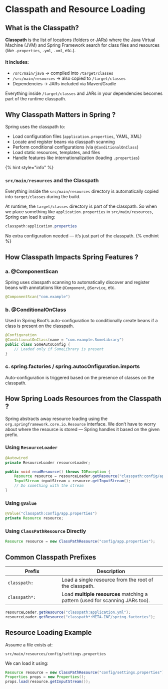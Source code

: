 # Classpath and Resource Loading

## What is the Classpath?

**Classpath** is the list of locations (folders or JARs) where the Java Virtual Machine (JVM) and Spring Framework search for class files and resources (like `.properties`, `.yml`, `.xml`, etc.).

#### It includes:

* `/src/main/java` → compiled into `/target/classes`
* `/src/main/resources` → also copied to `/target/classes`
* Dependencies → JARs included via Maven/Gradle

Everything inside `/target/classes` and JARs in your dependencies becomes part of the runtime classpath.

## Why Classpath Matters in Spring ?

Spring uses the classpath to:

* Load configuration files (`application.properties`, YAML, XML)
* Locate and register beans via classpath scanning
* Perform conditional configurations (via `@ConditionalOnClass`)
* Load static resources, templates, and files
* Handle features like internationalization (loading `.properties`)

{% hint style="info" %}
### `src/main/resources` and the Classpath

Everything inside the `src/main/resources` directory is automatically copied into `target/classes` during the build.

At runtime, the `target/classes` directory is part of the classpath. So when we place something like `application.properties` in `src/main/resources`, Spring can load it using:

```java
classpath:application.properties
```

No extra configuration needed — it’s just part of the classpath.
{% endhint %}

## How Classpath Impacts Spring Features ?

### a. **@ComponentScan**

Spring uses classpath scanning to automatically discover and register beans with annotations like `@Component`, `@Service`, etc.

```java
@ComponentScan("com.example")
```

### b. **@ConditionalOnClass**

Used in Spring Boot’s auto-configuration to conditionally create beans if a class is present on the classpath.

```java
@Configuration
@ConditionalOnClass(name = "com.example.SomeLibrary")
public class SomeAutoConfig {
    // Loaded only if SomeLibrary is present
}
```

### c. **spring.factories / spring.autocOnfiguration.imports**

Auto-configuration is triggered based on the presence of classes on the classpath.

## How Spring Loads Resources from the Classpath ?

Spring abstracts away resource loading using the `org.springframework.core.io.Resource` interface. We don’t have to worry about where the resource is stored — Spring handles it based on the given prefix.

### Using `ResourceLoader`

```java
@Autowired
private ResourceLoader resourceLoader;

public void readResource() throws IOException {
    Resource resource = resourceLoader.getResource("classpath:config/app.properties");
    InputStream inputStream = resource.getInputStream();
    // Do something with the stream
}
```

### Using `@Value`

```java
@Value("classpath:config/app.properties")
private Resource resource;
```

### Using `ClassPathResource` Directly

```java
Resource resource = new ClassPathResource("config/app.properties");
```

## Common Classpath Prefixes

<table><thead><tr><th width="156.375">Prefix</th><th>Description</th></tr></thead><tbody><tr><td><code>classpath:</code></td><td>Load a single resource from the root of the classpath.</td></tr><tr><td><code>classpath*:</code></td><td>Load <strong>multiple resources</strong> matching a pattern (used for scanning JARs too).</td></tr></tbody></table>

```java
resourceLoader.getResource("classpath:application.yml");
resourceLoader.getResource("classpath*:META-INF/spring.factories");
```

## Resource Loading Example

Assume a file exists at:

```
src/main/resources/config/settings.properties
```

We can load it using:

```java
Resource resource = new ClassPathResource("config/settings.properties");
Properties props = new Properties();
props.load(resource.getInputStream());
```
